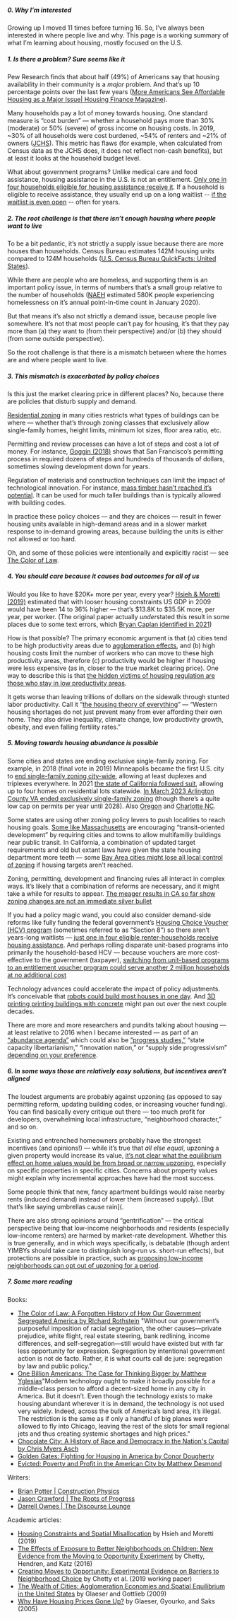##### 0. Why I’m interested
Growing up I moved 11 times before turning 16. So, I’ve always been interested in where people live and why. This page is a working summary of what I’m learning about housing, mostly focused on the U.S. 

##### 1. Is there a problem? Sure seems like it
Pew Research finds that about half (49%) of Americans say that housing availability in their community is a *major* problem. And that’s up 10 percentage points over the last few years ([More Americans See Affordable Housing as a Major Issue| Housing Finance Magazine](https://www.housingfinance.com/news/more-americans-see-affordable-housing-as-a-major-issue_o)).

Many households pay a lot of money towards housing. One standard measure is “cost burden” — whether a household pays more than 30% (moderate) or 50% (severe) of gross income on housing costs. In 2019, ~30% of all households were cost burdened, ~54% of renters and ~21% of owners ([JCHS](https://www.jchs.harvard.edu/sites/default/files/interactive-item/files/Harvard_JCHS_State_Nations_Housing_Appendix_Tables_061621.xlsx)). This metric has flaws (for example, when calculated from Census data as the JCHS does, it does not reflect non-cash benefits), but at least it looks at the household budget level. 

What about government programs? Unlike medical care and food assistance, housing assistance in the U.S. is not an entitlement. [Only one in four households eligible for housing assistance receive it](https://www.jchs.harvard.edu/sites/default/files/reports/files/Harvard_JCHS_State_Nations_Housing_2022.pdf). If a household is eligible to receive assistance, they usually end up on a long waitlist -- [if the waitlist is even open](https://www.housingcenter.com/wp-content/uploads/2017/11/waiting-list-spotlight.pdf) -- often for years. 

##### 2. The root challenge is that there isn’t enough housing where people want to live
To be a bit pedantic, it’s not strictly a supply issue because there are more houses than households. Census Bureau estimates 142M housing units compared to 124M households ([U.S. Census Bureau QuickFacts: United States](https://www.census.gov/quickfacts/fact/table/US/HCN010217)). 

While there are people who are homeless, and supporting them is an important policy issue, in terms of numbers that’s a small group relative to the number of households ([NAEH](https://endhomelessness.org/homelessness-in-america/homelessness-statistics/state-of-homelessness/) estimated 580K people experiencing homelessness on it’s annual point-in-time count in January 2020). 

But that means it’s also not strictly a demand issue, because people live somewhere. It’s not that most people can’t pay for housing, it’s that they pay more than (a) they want to (from their perspective) and/or (b) they should (from some outside perspective).

So the root challenge is that there is a mismatch between where the homes are and where people want to live.

##### 3. This mismatch is exacerbated by policy choices
Is this just the market clearing price in different places? No, because there are policies that disturb supply and demand.

[Residential zoning](https://en.wikipedia.org/wiki/Zoning_in_the_United_States) in many cities restricts what types of buildings can be where — whether that’s through zoning classes that exclusively allow single-family homes, height limits, minimum lot sizes, floor area ratio, etc. 

Permitting and review processes can have a lot of steps and cost a lot of money. For instance, [Goggin (2018)](https://ternercenter.berkeley.edu/wp-content/uploads/2018/05/Goggin_Permitting_Timelines_July_2018.pdf) shows that San Francisco’s permitting process in required dozens of steps and hundreds of thousands of dollars, sometimes slowing development down for years. 

Regulation of materials and construction techniques can limit the impact of technological innovation. For instance, [mass timber hasn’t reached it’s potential](https://www.machinepix.com/p/machinepix-weekly-55-brian-potter). It can be used for much taller buildings than is typically allowed with building codes. 

In practice these policy choices — and they are choices — result in fewer housing units available in high-demand areas and in a slower market response to in-demand growing areas, because building the units is either not allowed or too hard. 

Oh, and some of these policies were intentionally and explicitly racist — see [The Color of Law](https://www.goodreads.com/en/book/show/32191706 ).

##### 4. You should care because it causes bad outcomes for all of us
Would you like to have $20K+ more per year, every year? [Hsieh & Moretti (2019)](https://pubs.aeaweb.org/doi/pdfplus/10.1257/mac.20170388) estimated that with looser housing constraints US GDP in 2009 would have been 14 to 36% higher — that’s $13.8K to $35.5K more, per year, per worker. (The original paper actually *under*stated this result in some places due to some text errors, which [Bryan Caplan identified in 2021](https://www.econlib.org/a-correction-on-housing-regulation/))

How is that possible? The primary economic argument is that (a) cities tend to be high productivity areas due to [agglomeration effects](https://www.aeaweb.org/articles?id=10.1257/jel.47.4.983), and (b) high housing costs limit the number of workers who can move to these high productivity areas, therefore (c) productivity would be higher if housing were less expensive (as in, closer to the true market clearing price). One way to describe this is that [the hidden victims of housing regulation are those who stay in low productivity areas](https://www.econlib.org/immigration-and-housing-the-meaning-of-hsieh-moretti/).

It gets worse than leaving trillions of dollars on the sidewalk through stunted labor productivity. Call it “[the housing theory of everything](https://worksinprogress.co/issue/the-housing-theory-of-everything)” — “Western housing shortages do not just prevent many from ever affording their own home. They also drive inequality, climate change, low productivity growth, obesity, and even falling fertility rates.” 

##### 5. Moving towards housing abundance is possible 
Some cities and states are ending exclusive single-family zoning. For example, in 2018 (final vote in 2019) Minneapolis became the first U.S. city to [end single-family zoning city-wide](https://tcf.org/content/report/minneapolis-ended-single-family-zoning/), allowing at least duplexes and triplexes everywhere. In 2021 [the state of California followed suit](https://focus.senate.ca.gov/sb9), allowing up to four homes on residential lots statewide. [In March 2023 Arlington County VA ended exclusively single-family zoning](https://www.washingtonpost.com/dc-md-va/2023/03/22/arlington-missing-middle-vote-zoning/) (though there’s a quite low cap on permits per year until 2028). Also [Oregon](https://www.strongtowns.org/journal/2019/7/3/making-normal-neighborhoods-legal-again) and [Charlotte NC](https://slate.com/business/2021/06/charlotte-single-family-zoning-segregation-housing.html). 

Some states are using other zoning policy levers to push localities to reach housing goals.  [Some like Massachusetts](https://mass.streetsblog.org/2022/01/13/new-state-rule-would-force-suburbs-to-legalize-thousands-of-new-apartments-near-t-stops/) are encouraging “transit-oriented development” by requiring cities and towns to allow multifamiliy buildings near public transit. In California, a combination of updated target requirements and old but extant laws have given the state housing department more teeth — some [Bay Area cities might lose all local control of zoning](https://darrellowens.substack.com/p/ca-cities-to-lose-all-zoning-powers) if housing targets aren’t reached. 

Zoning, permitting, development and financing rules all interact in complex ways. It’s likely that a combination of reforms are necessary, and it might take a while for results to appear. [The meager results in CA so far show zoning changes are not an immediate silver bullet](https://www.strongtowns.org/journal/2023/2/8/has-statewide-upzoning-failed-to-unlock-housing-production-in-california)

If you had a policy magic wand, you could also consider demand-side reforms like fully funding the federal government’s [Housing Choice Voucher (HCV) program](https://en.wikipedia.org/wiki/Section_8_(housing)) (sometimes referred to as “Section 8”) so there aren’t years-long waitlists — [just one in four eligible renter-households receive housing assistance](https://www.jchs.harvard.edu/sites/default/files/reports/files/Harvard_JCHS_State_Nations_Housing_2022.pdf). And perhaps rolling disparate unit-based programs into primarily the household-based HCV — because vouchers are more cost-effective to the government (taxpayer), [switching from unit-based programs to an entitlement voucher program could serve another 2 million households at no additional cost](https://papers.ssrn.com/sol3/papers.cfm?abstract_id=2379477)

Technology advances could accelerate the impact of policy adjustments. It’s conceivable that [robots could build most houses in one day](https://austinvernon.site/blog/robotconstruction.html). And [3D printing printing buildings with concrete](https://constructionphysics.substack.com/p/3d-printed-buildings) might pan out over the next couple decades. 

There are more and more researchers and pundits talking about housing — at least relative to 2016 when I became interested — as part of an [“abundance agenda”](https://rootsofprogress.org/2022-in-review) which could also be [”progress studies,”](https://www.theatlantic.com/science/archive/2019/07/we-need-new-science-progress/594946/) “state capacity libertarianism,” “innovation nation,” or “supply side progressivism” [depending on your preference](https://marginalrevolution.com/marginalrevolution/2022/02/tabarrok-on-the-ezra-klein-podcast.html).

##### 6. In some ways those are relatively easy solutions, but incentives aren’t aligned
The loudest arguments are probably against upzoning (as opposed to say permitting reform, updating building codes, or increasing voucher funding). You can find basically every critique out there — too much profit for developers, overwhelming local infrastructure, “neighborhood character,” and so on. 

Existing and entrenched homeowners probably have the strongest incentives (and opinions!) — while it’s true that *all else equal*, upzoning a given property would increase its value, [it’s not clear what the equilibrium effect on home values would be from broad or narrow upzoning](https://www.strongtowns.org/journal/2022/1/18/what-would-mass-upzoning-actually-do-to-property-values), especially on specific properties in specific cities. Concerns about property values might explain why incremental approaches have had the most success.  

Some people think that new, fancy apartment buildings would raise nearby rents (induced demand) instead of lower them (increased supply). [But that’s like saying umbrellas cause rain]([](https://noahpinion.substack.com/p/luxury-construction-causes-high-rents). 

There are also strong opinions around “gentrification” — the critical perspective being that low-income neighborhoods and residents (especially low-income renters) are harmed by market-rate development. Whether this is true generally, and in which ways specifically, is debatable (though ardent YIMBYs should take care to distinguish long-run vs. short-run effects), but protections are possible in practice, such as [proposing low-income neighborhoods can opt out of upzoning for a period](https://www.slowboring.com/p/a-bold-agenda-for-dc-housing). 

##### 7. Some more reading
Books:
- [The Color of Law: A Forgotten History of How Our Government Segregated America by RIchard Rothstein](https://www.goodreads.com/en/book/show/32191706) "Without our government’s purposeful imposition of racial segregation, the other causes—private prejudice, white flight, real estate steering, bank redlining, income differences, and self-segregation—still would have existed but with far less opportunity for expression. Segregation by intentional government action is not de facto. Rather, it is what courts call de jure: segregation by law and public policy."
- [One Billion Americans: The Case for Thinking Bigger by Matthew Yglesias](https://www.goodreads.com/book/show/50165554-one-billion-americans)"Modern technology ought to make it broadly possible for a middle-class person to afford a decent-sized home in any city in America. But it doesn’t. Even though the technology exists to make housing abundant wherever it is in demand, the technology is not used very widely. Indeed, across the bulk of America’s land area, it’s illegal. The restriction is the same as if only a handful of big planes were allowed to fly into Chicago, leaving the rest of the slots for small regional jets and thus creating systemic shortages and high prices."
- [Chocolate City: A History of Race and Democracy in the Nation's Capital by Chris Myers Asch](https://www.goodreads.com/book/show/34546713-chocolate-city)
- [Golden Gates: Fighting for Housing in America by Conor Dougherty](https://www.goodreads.com/book/show/46183582-golden-gates)
- [Evicted: Poverty and Profit in the American City by Matthew Desmond](https://www.goodreads.com/book/show/25852784-evicted)

Writers:
- [Brian Potter | Construction Physics](https://constructionphysics.substack.com)
- [Jason Crawford | The Roots of Progress](https://rootsofprogress.org)
- [Darrell Ownes | The Discourse Lounge](https://darrellowens.substack.com)

Academic articles: 
- [Housing Constraints and Spatial Misallocation](https://www.aeaweb.org/articles?id=10.1257/mac.20170388) by Hsieh and Moretti (2019)
- [The Effects of Exposure to Better Neighborhoods on Children: New Evidence from the Moving to Opportunity Experiment](https://opportunityinsights.org/paper/newmto/) by Chetty, Hendren, and Katz (2016)
- [Creating Moves to Opportunity: Experimental Evidence on Barriers to Neighborhood Choice](https://opportunityinsights.org/paper/cmto/) by Chetty et al. (2019 working paper)
- [The Wealth of Cities: Agglomeration Economies and Spatial Equilibrium in the United States](https://www.aeaweb.org/articles?id=10.1257/jel.47.4.983) by Glaeser and Gottlieb (2009)
- [Why Have Housing Prices Gone Up?](https://www.nber.org/papers/w11129) by Glaeser, Gyourko, and Saks (2005)